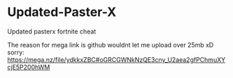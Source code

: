# Updated-Paster-X
Updated pasterx fortnite cheat



The reason for mega link is github wouldnt let me upload over 25mb xD sorry:
https://mega.nz/file/ydkkxZBC#oGRCGWNkNzQE3cny_U2aea2gfPChmuXYcjE5P200hWM
